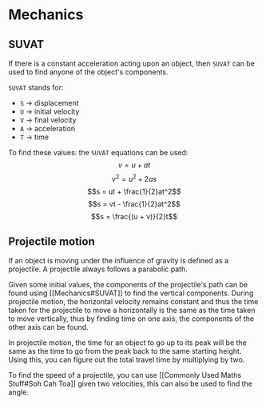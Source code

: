 # Mechanics

## SUVAT
If there is a constant acceleration acting upon an object, then `SUVAT` can be used to find anyone of the object's components.

`SUVAT` stands for:
 - `S` -> displacement
 - `U` -> initial velocity
 - `V` -> final velocity
 - `A` -> acceleration
 - `T` -> time

To find these values: the `SUVAT` equations can be used:
$$v = u + at$$
$$v^2 = u^2 + 2as$$
$$s = ut + \frac{1}{2}at^2$$
$$s = vt - \frac{1}{2}at^2$$
$$s = \frac{(u + v)}{2}t$$


## Projectile motion
If an object is moving under the influence of gravity is defined as a projectile. A projectile always follows a parabolic path. 

Given some initial values, the components of the projectile's path can be found using [[Mechanics#SUVAT]] to find the vertical components. During projectile motion, the horizontal velocity remains constant and thus the time taken for the projectile to move a horizontally is the same as the time taken to move vertically, thus by finding time on one axis, the components of the other axis can be found.

In projectile motion, the time for an object to go up to its peak will be the same as the time to go from the peak back to the same starting height. Using this, you can figure out the total travel time by multiplying by two.

To find the speed of a projectile, you can use [[Commonly Used Maths Stuff#Soh Cah Toa]] given two velocities, this can also be used to find the angle.